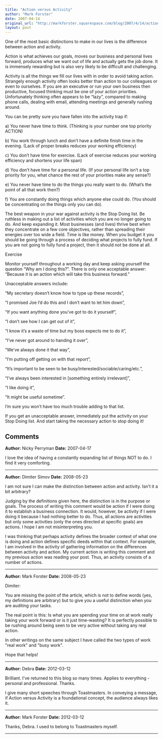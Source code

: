 ```yaml
---
title: "Action versus Activity"
author: "Mark Forster"
date: 2007-04-14
original_url: "http://markforster.squarespace.com/blog/2007/4/14/action-versus-activity.html"
layout: post
---
```


One of the most basic distinctions to make in our lives is the difference between action and activity.

Action is what achieves our goals, moves our business and personal lives forward, produces what we want out of life and actually gets the job done. It is immensely rewarding but is also very likely to be difficult and challenging.

Activity is all the things we fill our lives with in order to avoid taking action. Strangely enough activity often looks better than action to our colleagues or even to ourselves. If you are an executive or run your own business then productive, focused thinking must be one of your action priorities. Unfortunately thinking often appears to be “lazy”, compared to making phone calls, dealing with email, attending meetings and generally rushing around.

You can be pretty sure you have fallen into the activity trap if:

a) You never have time to think. (Thinking is your number one top priority ACTION)

b) You work through lunch and don’t have a definite finish time in the evening. (Lack of proper breaks reduces your working efficiency)

c) You don’t have time for exercise. (Lack of exercise reduces your working efficiency and shortens your life span)

d) You don’t have time for a personal life. (If your personal life isn’t a top priority for you, what chance the rest of your priorities make any sense?)

e) You never have time to do the things you really want to do. (What’s the point of all that work then?)

f) You are constantly doing things which anyone else could do. (You should be concentrating on the things only you can do).

The best weapon in your war against activity is the Stop Doing list. Be ruthless in making out a list of activities which you are no longer going to do. And keep expanding it. Most businesses (and lives) thrive best when they concentrate on a few core objectives, rather than spreading their energies over too wide a field. Time is like money. When you budget it you should be going through a process of deciding what projects to fully fund. If you are not going to fully fund a project, then it should not be done at all.

Exercise

Monitor yourself throughout a working day and keep asking yourself the question “Why am I doing this?”. There is only one acceptable answer: “Because it is an action which will take this business forward.”

Unacceptable answers include:

“My secretary doesn’t know how to type up these records”,

“I promised Joe I’d do this and I don’t want to let him down”,

“If you want anything done you’ve got to do it yourself”,

“I don’t see how I can get out of it”,

“I know it’s a waste of time but my boss expects me to do it”,

“I’ve never got around to handing it over”,

“We’ve always done it that way”,

“I’m putting off getting on with that report”,

“It’s important to be seen to be busy/interested/sociable/caring/etc.”,

“I’ve always been interested in [something entirely irrelevant]”,

“I like doing it”,

“It might be useful sometime”.

I’m sure you won’t have too much trouble adding to that list.

If you get an unacceptable answer, immediately put the activity on your Stop Doing list. And start taking the necessary action to stop doing it!

## Comments

**Author:** Nicky Perryman
**Date:** 2007-04-17

I love the idea of having a constantly expanding list of things NOT to do. I find it very comforting.

---

**Author:** Dimiter Simov
**Date:** 2008-05-23

I am not sure I can make the distinction between action and activity. Isn't it a bit arbitrary?   
  
Judging by the definitions given here, the distinction is in the purpose or goals. The process of writing this comment would be action if I were doing it to establish a business connection. It would, however, be activity if I were doing it because I had nothing better to do. Thus, all actions are activities but only some activities (only the ones directed at specific goals) are actions. I hope I am not misinterpreting you.  
  
I was thinking that perhaps activity defines the broader context of what one is doing and action defines specific deeds within that context. For example, I am involved in the activity of gathering information on the differences between activity and action. My current action is writing this comment and my previous action was reading your post. Thus, an activity consists of a number of actions.

---

**Author:** Mark Forster
**Date:** 2008-05-23

Dimiter:  
  
You are missing the point of the article, which is not to define words (yes, my definitions are arbitrary) but to give you a useful distinction when you are auditing your tasks.  
  
The real point is this: Is what you are spending your time on at work really taking your work forward or is it just time-wasting? It is perfectly possible to be rushing around being seen to be very active without taking any real action.   
  
In other writings on the same subject I have called the two types of work "real work" and "busy work".  
  
Hope that helps!

---

**Author:** Debra
**Date:** 2012-03-12

Brilliant. I've returned to this blog so many times. Applies to everything - personal and professional. Thanks.  
  
I give many short speeches through Toastmasters. In conveying a message, if Action versus Activity is a foundational concept, the audience always likes it.

---

**Author:** Mark Forster
**Date:** 2012-03-12

Thanks, Debra. I used to belong to Toastmasters myself.

---
